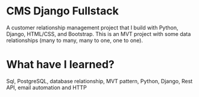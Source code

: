 # CMS Django Fullstack

A customer relationship management project that I build with Python, Django, HTML/CSS, and Bootstrap. This is an MVT project with some data relationships (many to many, many to one, one to one).

# What have I learned?

Sql, PostgreSQL, database relationship, MVT pattern, Python, Django, Rest API, email automation and HTTP

